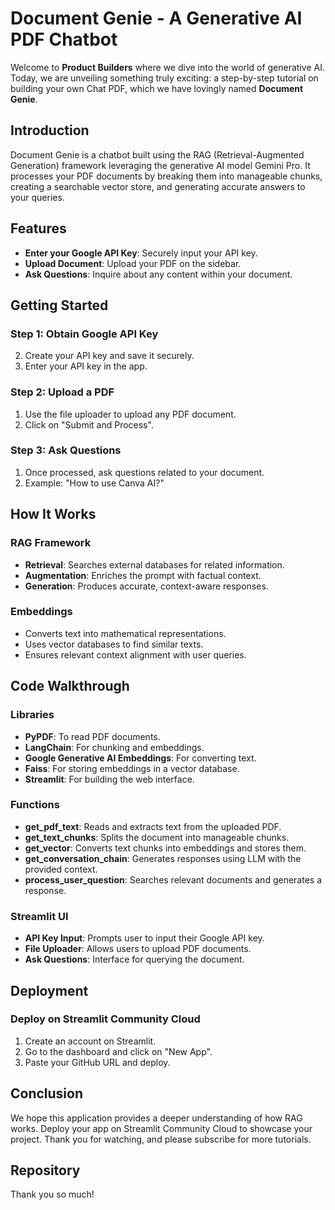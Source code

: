 # Document Genie - A Generative AI PDF Chatbot

Welcome to **Product Builders** where we dive into the world of generative AI. Today, we are unveiling something truly exciting: a step-by-step tutorial on building your own Chat PDF, which we have lovingly named **Document Genie**.

## Introduction
Document Genie is a chatbot built using the RAG (Retrieval-Augmented Generation) framework leveraging the generative AI model Gemini Pro. It processes your PDF documents by breaking them into manageable chunks, creating a searchable vector store, and generating accurate answers to your queries.

## Features
- **Enter your Google API Key**: Securely input your API key.
- **Upload Document**: Upload your PDF on the sidebar.
- **Ask Questions**: Inquire about any content within your document.

## Getting Started

### Step 1: Obtain Google API Key
2. Create your API key and save it securely.
3. Enter your API key in the app.

### Step 2: Upload a PDF
1. Use the file uploader to upload any PDF document.
2. Click on "Submit and Process".

### Step 3: Ask Questions
1. Once processed, ask questions related to your document.
2. Example: "How to use Canva AI?"

## How It Works
### RAG Framework
- **Retrieval**: Searches external databases for related information.
- **Augmentation**: Enriches the prompt with factual context.
- **Generation**: Produces accurate, context-aware responses.

### Embeddings
- Converts text into mathematical representations.
- Uses vector databases to find similar texts.
- Ensures relevant context alignment with user queries.

## Code Walkthrough
### Libraries
- **PyPDF**: To read PDF documents.
- **LangChain**: For chunking and embeddings.
- **Google Generative AI Embeddings**: For converting text.
- **Faiss**: For storing embeddings in a vector database.
- **Streamlit**: For building the web interface.

### Functions
- **get_pdf_text**: Reads and extracts text from the uploaded PDF.
- **get_text_chunks**: Splits the document into manageable chunks.
- **get_vector**: Converts text chunks into embeddings and stores them.
- **get_conversation_chain**: Generates responses using LLM with the provided context.
- **process_user_question**: Searches relevant documents and generates a response.

### Streamlit UI
- **API Key Input**: Prompts user to input their Google API key.
- **File Uploader**: Allows users to upload PDF documents.
- **Ask Questions**: Interface for querying the document.

## Deployment
### Deploy on Streamlit Community Cloud
1. Create an account on Streamlit.
2. Go to the dashboard and click on "New App".
3. Paste your GitHub URL and deploy.

## Conclusion
We hope this application provides a deeper understanding of how RAG works. Deploy your app on Streamlit Community Cloud to showcase your project. Thank you for watching, and please subscribe for more tutorials.

## Repository

Thank you so much!
